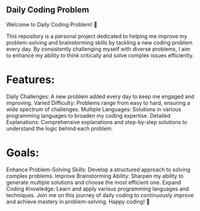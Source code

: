 ## Daily Coding Problem
Welcome to Daily Coding Problem! 🎯

This repository is a personal project dedicated to helping me improve my problem-solving and brainstorming skills by tackling a new coding problem every day. By consistently challenging myself with diverse problems, I aim to enhance my ability to think critically and solve complex issues efficiently.

# Features:
Daily Challenges: A new problem added every day to keep me engaged and improving.
Varied Difficulty: Problems range from easy to hard, ensuring a wide spectrum of challenges.
Multiple Languages: Solutions in various programming languages to broaden my coding expertise.
Detailed Explanations: Comprehensive explanations and step-by-step solutions to understand the logic behind each problem.

# Goals:
Enhance Problem-Solving Skills: Develop a structured approach to solving complex problems.
Improve Brainstorming Ability: Sharpen my ability to generate multiple solutions and choose the most efficient one.
Expand Coding Knowledge: Learn and apply various programming languages and techniques.
Join me on this journey of daily coding to continuously improve and achieve mastery in problem-solving. Happy coding! 🚀
